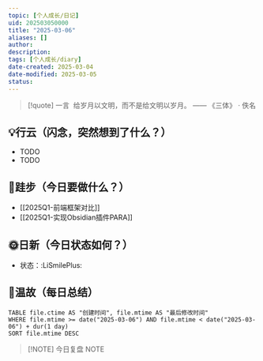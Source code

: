 ```yaml
---
topic: [个人成长/日记]
uid: 202503050000
title: "2025-03-06"
aliases: []
author: 
description: 
tags: [个人成长/diary]
date-created: 2025-03-04
date-modified: 2025-03-05
status: 
---
```


> [!quote] 一言
>  给岁月以文明，而不是给文明以岁月。 —— 《三体》 · 佚名

## 💡行云（闪念，突然想到了什么？）

- TODO
- TODO

## 🦶跬步（今日要做什么？）

- [[2025Q1-前端框架对比]]
- [[2025Q1-实现Obsidian插件PARA]]

## 🌞日新（今日状态如何？）

- 状态：:LiSmilePlus:

## 🌙温故（每日总结）

```dataview
TABLE file.ctime AS "创建时间", file.mtime AS "最后修改时间"
WHERE file.mtime >= date("2025-03-06") AND file.mtime < date("2025-03-06") + dur(1 day)
SORT file.mtime DESC
```

> [!NOTE] 今日复盘
> NOTE
